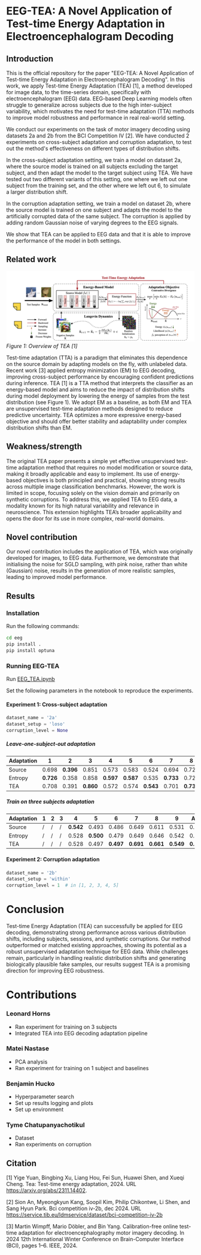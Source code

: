 # EEG-TEA: A Novel Application of Test-time Energy Adaptation in Electroencephalogram Decoding

## Introduction 

This is the official repository for the paper "EEG-TEA: A Novel Application of Test-time Energy Adaptation in Electroencephalogram Decoding". 
In this work, we apply Test-time Energy Adaptation (TEA) [1], a method developed for image data, to the time-series domain,
specifically with electroencephalogram (EEG) data.
EEG-based Deep Learning models often struggle to generalize across subjects due to the high inter-subject variability,
which motivates the need for test-time adaptation (TTA) methods to improve model robustness and performance 
in real real-world setting.

We conduct our experiments on the task of motor imagery decoding using datasets 2a and 2b from the BCI Competition IV [2].
We have conducted 2 experiments on cross-subject adaptation and corruption adaptation, to test out the method's effectiveness
on different types of distribution shifts.

In the cross-subject adaptation setting, we train a model on dataset 2a, where the source model is trained on all subjects
excluding the target subject, and then adapt the model to the target subject using TEA. We have tested out two different 
variants of this setting, one where we left out one subject from the training set, and the other where we left out 6, 
to simulate a larger distribution shift. 

In the corruption adaptation setting, we train a model on dataset 2b, where the source model is trained on one subject and 
adapts the model to the artificially corrupted data of the same subject. The corruption is applied by adding random 
Gaussian noise of varying degrees to the EEG signals.

We show that TEA can be applied to EEG data and that it is able to improve the performance of the model in both settings. 
#### 

## Related work 

![Overview of tea [1]](tea_overview.png)
*Figure 1: Overview of TEA [1]*


Test-time adaptation (TTA) is a paradigm that eliminates this dependence on the source domain by adapting models on the fly,
with unlabeled data. Recent work [3] applied entropy minimization (EM) to EEG decoding, improving cross-subject performance 
by encouraging confident predictions during inference. TEA [1] is a TTA method that interprets the classifier 
as an energy-based model and aims to reduce the impact of distribution shifts during model deployment by lowering the 
energy of samples from the test distribution (see Figure 1).
We adopt EM as a baseline, as both EM and TEA are unsupervised test-time adaptation methods designed to reduce predictive uncertainty. 
TEA optimizes a more expressive energy-based objective and should offer better stability and adaptability 
under complex distribution shifts than EM.

## Weakness/strength 
The original TEA paper presents a simple yet effective unsupervised test-time adaptation method that requires no model modification or source data, making it broadly applicable and easy to implement. Its use of energy-based objectives is both principled and practical, showing strong results across multiple image classification benchmarks. However, the work is limited in scope, focusing solely on the vision domain and primarily on synthetic corruptions. To address this, we applied TEA to EEG data, a modality known for its high natural variability and relevance in neuroscience. This extension highlights TEA’s broader applicability and opens the door for its use in more complex, real-world domains.

## Novel contribution 

Our novel contribution includes the application of TEA, which was originally developed for images, to EEG data. 
Furthermore, we demonstrate that initialising the noise for SGLD sampling, with pink noise, rather than white (Gaussian)
noise, results in the generation of more realistic samples, leading to improved model performance.

## Results 

### Installation
Run the following commands:
  ```bash
  cd eeg
  pip install .
  pip install optuna
````
### Running EEG-TEA
Run [EEG_TEA.ipynb](eeg/EEG_TEA.ipynb)

Set the following parameters in the notebook to reproduce the experiments.
#### Experiment 1: Cross-subject adaptation
```python
dataset_name = '2a'
dataset_setup = 'loso' 
corruption_level = None
```
##### Leave-one-subject-out adaptation
| Adaptation | 1     | 2     | 3     | 4     | 5     | 6     | 7     | 8     | 9     | Avg.  |
|------------|-------|-------|-------|-------|-------|-------|-------|-------|-------|--------|
| Source     | 0.698 | **0.396** | 0.851 | 0.573 | 0.583 | 0.524 | 0.694 | 0.729 | 0.642 | 0.632  |
| Entropy    | **0.726** | 0.358 | 0.858 | **0.597** | **0.587** | 0.535 | **0.733** | 0.729 | 0.646 | **0.641** |
| TEA        | 0.708 | 0.391 | **0.860** | 0.572 | 0.574 | **0.543** | 0.701 | **0.731** | **0.667** | 0.639  |

##### Train on three subjects adaptation

| Adaptation | 1     | 2     | 3     | 4     | 5     | 6     | 7     | 8     | 9     | Avg.  |
|------------|-------|-------|-------|-------|-------|-------|-------|-------|-------|--------|
| Source     | /     | /     | /     | **0.542** | 0.493 | 0.486 | 0.649 | 0.611 | 0.531 | 0.552  |
| Entropy    | /     | /     | /     | 0.528 | **0.500** | 0.479 | 0.649 | 0.646 | 0.542 | 0.557  |
| TEA        | /     | /     | /     | 0.528 | 0.497 | **0.497** | **0.691** | **0.661** | **0.549** | **0.570** |

#### Experiment 2: Corruption adaptation

```python
dataset_name = '2b'
dataset_setup = 'within' 
corruption_level = 1  # in [1, 2, 3, 4, 5]
```

# Conclusion
Test-time Energy Adaptation (TEA) can successfully be applied for EEG decoding, demonstrating strong performance across various distribution shifts, including subjects, sessions, and synthetic corruptions. Our method outperformed or matched existing approaches, showing its potential as a robust unsupervised adaptation technique for EEG data. While challenges remain, particularly in handling realistic distribution shifts and generating biologically plausible fake samples, our results suggest TEA is a promising direction for improving EEG robustness.

# Contributions

### Leonard Horns 
- Ran experiment for training on 3 subjects
- Integrated TEA into EEG decoding adaptation pipeline
### Matei Nastase 
- PCA analysis
- Ran experiment for training on 1 subject and baselines
### Benjamin Hucko 
- Hyperparameter search 
- Set up results logging and plots
- Set up environment
### Tyme Chatupanyachotikul
- Dataset
- Ran experiments on corruption

## Citation
[1] Yige Yuan, Bingbing Xu, Liang Hou, Fei Sun, Huawei Shen, and Xueqi Cheng. Tea: Test-time energy adaptation, 2024. URL https://arxiv.org/abs/2311.14402.

[2] Sion An, Myeongkyun Kang, Soopil Kim, Philip Chikontwe, Li Shen, and Sang Hyun Park. Bci competition iv-2b, dec 2024. URL https://service.tib.eu/ldmservice/dataset/bci-competition-iv-2b

[3] Martin Wimpff, Mario Döbler, and Bin Yang. Calibration-free online test-time adaptation for electroencephalography motor imagery decoding. In 2024 12th International Winter Conference on Brain-Computer Interface (BCI), pages 1–6. IEEE, 2024.
